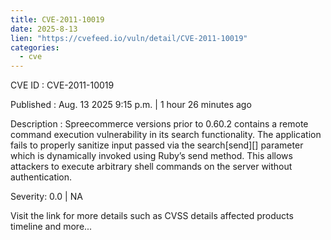 ```yaml
--- 
title: CVE-2011-10019
date: 2025-8-13
lien: "https://cvefeed.io/vuln/detail/CVE-2011-10019"
categories:
  - cve
---
```


CVE ID : CVE-2011-10019

Published :  Aug. 13
2025
9:15 p.m. | 1 hour
26 minutes ago

Description : Spreecommerce versions prior to 0.60.2 contains a remote command execution vulnerability in its search functionality. The application fails to properly sanitize input passed via the search[send][] parameter
which is dynamically invoked using Ruby’s send method. This allows attackers to execute arbitrary shell commands on the server without authentication.

Severity: 0.0 | NA

Visit the link for more details
such as CVSS details
affected products
timeline
and more...
